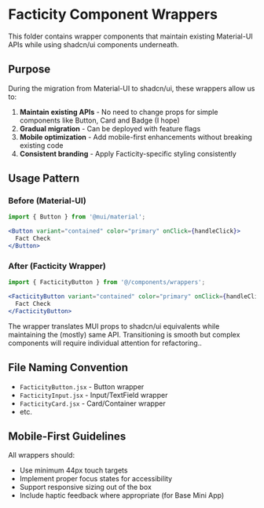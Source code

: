 # Facticity Component Wrappers

This folder contains wrapper components that maintain existing Material-UI APIs while using shadcn/ui components underneath.

## Purpose

During the migration from Material-UI to shadcn/ui, these wrappers allow us to:

1. **Maintain existing APIs** - No need to change props for simple components like Button, Card and Badge (I hope)
2. **Gradual migration** - Can be deployed with feature flags
3. **Mobile optimization** - Add mobile-first enhancements without breaking existing code
4. **Consistent branding** - Apply Facticity-specific styling consistently

## Usage Pattern

### Before (Material-UI)
```jsx
import { Button } from '@mui/material';

<Button variant="contained" color="primary" onClick={handleClick}>
  Fact Check
</Button>
```

### After (Facticity Wrapper)
```jsx
import { FacticityButton } from '@/components/wrappers';

<FacticityButton variant="contained" color="primary" onClick={handleClick}>
  Fact Check
</FacticityButton>
```

The wrapper translates MUI props to shadcn/ui equivalents while maintaining the (mostly) same API. Transitioning is smooth but complex components will require individual attention for refactoring..

## File Naming Convention

- `FacticityButton.jsx` - Button wrapper
- `FacticityInput.jsx` - Input/TextField wrapper
- `FacticityCard.jsx` - Card/Container wrapper
- etc.

## Mobile-First Guidelines

All wrappers should:
- Use minimum 44px touch targets
- Implement proper focus states for accessibility
- Support responsive sizing out of the box
- Include haptic feedback where appropriate (for Base Mini App)

